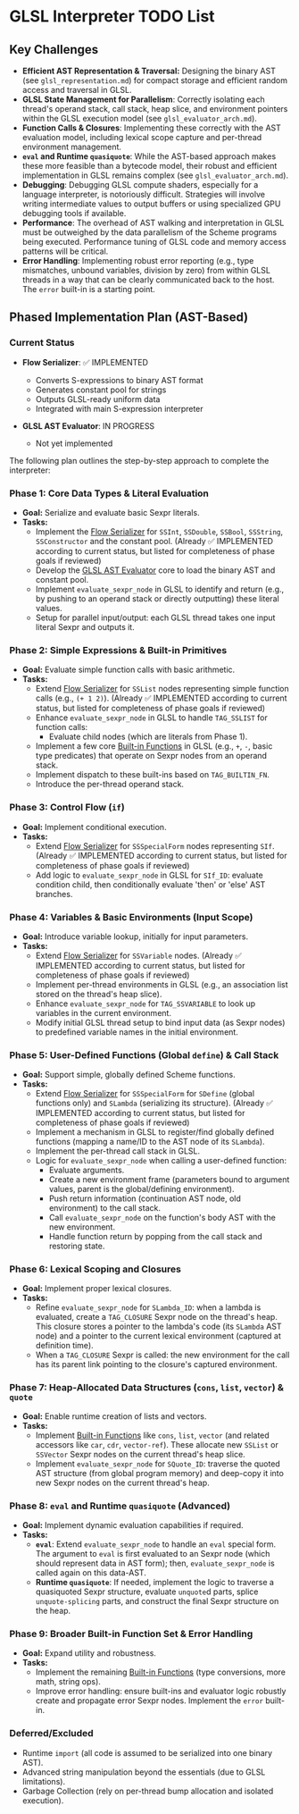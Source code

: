 # GLSL Interpreter TODO List

## Key Challenges

*   **Efficient AST Representation & Traversal:** Designing the binary AST (see `glsl_representation.md`) for compact storage and efficient random access and traversal in GLSL.
*   **GLSL State Management for Parallelism**: Correctly isolating each thread's operand stack, call stack, heap slice, and environment pointers within the GLSL execution model (see `glsl_evaluator_arch.md`).
*   **Function Calls & Closures**: Implementing these correctly with the AST evaluation model, including lexical scope capture and per-thread environment management.
*   **`eval` and Runtime `quasiquote`**: While the AST-based approach makes these more feasible than a bytecode model, their robust and efficient implementation in GLSL remains complex (see `glsl_evaluator_arch.md`).
*   **Debugging**: Debugging GLSL compute shaders, especially for a language interpreter, is notoriously difficult. Strategies will involve writing intermediate values to output buffers or using specialized GPU debugging tools if available.
*   **Performance**: The overhead of AST walking and interpretation in GLSL must be outweighed by the data parallelism of the Scheme programs being executed. Performance tuning of GLSL code and memory access patterns will be critical.
*   **Error Handling**: Implementing robust error reporting (e.g., type mismatches, unbound variables, division by zero) from within GLSL threads in a way that can be clearly communicated back to the host. The `error` built-in is a starting point.

## Phased Implementation Plan (AST-Based)

### Current Status

- **Flow Serializer**: ✅ IMPLEMENTED
  - Converts S-expressions to binary AST format
  - Generates constant pool for strings
  - Outputs GLSL-ready uniform data
  - Integrated with main S-expression interpreter

- **GLSL AST Evaluator**: IN PROGRESS
  - Not yet implemented

The following plan outlines the step-by-step approach to complete the interpreter:

### Phase 1: Core Data Types & Literal Evaluation
*   **Goal:** Serialize and evaluate basic Sexpr literals.
*   **Tasks:**
    *   Implement the [Flow Serializer](./flow_serializer.md) for `SSInt`, `SSDouble`, `SSBool`, `SSString`, `SSConstructor` and the constant pool. (Already ✅ IMPLEMENTED according to current status, but listed for completeness of phase goals if reviewed)
    *   Develop the [GLSL AST Evaluator](./glsl_evaluator_arch.md) core to load the binary AST and constant pool.
    *   Implement `evaluate_sexpr_node` in GLSL to identify and return (e.g., by pushing to an operand stack or directly outputting) these literal values.
    *   Setup for parallel input/output: each GLSL thread takes one input literal Sexpr and outputs it.

### Phase 2: Simple Expressions & Built-in Primitives
*   **Goal:** Evaluate simple function calls with basic arithmetic.
*   **Tasks:**
    *   Extend [Flow Serializer](./flow_serializer.md) for `SSList` nodes representing simple function calls (e.g., `(+ 1 2)`). (Already ✅ IMPLEMENTED according to current status, but listed for completeness of phase goals if reviewed)
    *   Enhance `evaluate_sexpr_node` in GLSL to handle `TAG_SSLIST` for function calls:
        *   Evaluate child nodes (which are literals from Phase 1).
    *   Implement a few core [Built-in Functions](./glsl_builtins.md) in GLSL (e.g., `+`, `-`, basic type predicates) that operate on Sexpr nodes from an operand stack.
    *   Implement dispatch to these built-ins based on `TAG_BUILTIN_FN`.
    *   Introduce the per-thread operand stack.

### Phase 3: Control Flow (`if`)
*   **Goal:** Implement conditional execution.
*   **Tasks:**
    *   Extend [Flow Serializer](./flow_serializer.md) for `SSSpecialForm` nodes representing `SIf`. (Already ✅ IMPLEMENTED according to current status, but listed for completeness of phase goals if reviewed)
    *   Add logic to `evaluate_sexpr_node` in GLSL for `SIf_ID`: evaluate condition child, then conditionally evaluate 'then' or 'else' AST branches.

### Phase 4: Variables & Basic Environments (Input Scope)
*   **Goal:** Introduce variable lookup, initially for input parameters.
*   **Tasks:**
    *   Extend [Flow Serializer](./flow_serializer.md) for `SSVariable` nodes. (Already ✅ IMPLEMENTED according to current status, but listed for completeness of phase goals if reviewed)
    *   Implement per-thread environments in GLSL (e.g., an association list stored on the thread's heap slice).
    *   Enhance `evaluate_sexpr_node` for `TAG_SSVARIABLE` to look up variables in the current environment.
    *   Modify initial GLSL thread setup to bind input data (as Sexpr nodes) to predefined variable names in the initial environment.

### Phase 5: User-Defined Functions (Global `define`) & Call Stack
*   **Goal:** Support simple, globally defined Scheme functions.
*   **Tasks:**
    *   Extend [Flow Serializer](./flow_serializer.md) for `SSSpecialForm` for `SDefine` (global functions only) and `SLambda` (serializing its structure). (Already ✅ IMPLEMENTED according to current status, but listed for completeness of phase goals if reviewed)
    *   Implement a mechanism in GLSL to register/find globally defined functions (mapping a name/ID to the AST node of its `SLambda`).
    *   Implement the per-thread call stack in GLSL.
    *   Logic for `evaluate_sexpr_node` when calling a user-defined function:
        *   Evaluate arguments.
        *   Create a new environment frame (parameters bound to argument values, parent is the global/defining environment).
        *   Push return information (continuation AST node, old environment) to the call stack.
        *   Call `evaluate_sexpr_node` on the function's body AST with the new environment.
        *   Handle function return by popping from the call stack and restoring state.

### Phase 6: Lexical Scoping and Closures
*   **Goal:** Implement proper lexical closures.
*   **Tasks:**
    *   Refine `evaluate_sexpr_node` for `SLambda_ID`: when a lambda is evaluated, create a `TAG_CLOSURE` Sexpr node on the thread's heap. This closure stores a pointer to the lambda's code (its `SLambda` AST node) and a pointer to the current lexical environment (captured at definition time).
    *   When a `TAG_CLOSURE` Sexpr is called: the new environment for the call has its parent link pointing to the closure's captured environment.

### Phase 7: Heap-Allocated Data Structures (`cons`, `list`, `vector`) & `quote`
*   **Goal:** Enable runtime creation of lists and vectors.
*   **Tasks:**
    *   Implement [Built-in Functions](./glsl_builtins.md) like `cons`, `list`, `vector` (and related accessors like `car`, `cdr`, `vector-ref`). These allocate new `SSList` or `SSVector` Sexpr nodes on the current thread's heap slice.
    *   Implement `evaluate_sexpr_node` for `SQuote_ID`: traverse the quoted AST structure (from global program memory) and deep-copy it into new Sexpr nodes on the current thread's heap.

### Phase 8: `eval` and Runtime `quasiquote` (Advanced)
*   **Goal:** Implement dynamic evaluation capabilities if required.
*   **Tasks:**
    *   **`eval`**: Extend `evaluate_sexpr_node` to handle an `eval` special form. The argument to `eval` is first evaluated to an Sexpr node (which should represent data in AST form); then, `evaluate_sexpr_node` is called again on this data-AST.
    *   **Runtime `quasiquote`**: If needed, implement the logic to traverse a quasiquoted Sexpr structure, evaluate `unquote`d parts, splice `unquote-splicing` parts, and construct the final Sexpr structure on the heap.

### Phase 9: Broader Built-in Function Set & Error Handling
*   **Goal:** Expand utility and robustness.
*   **Tasks:**
    *   Implement the remaining [Built-in Functions](./glsl_builtins.md) (type conversions, more math, string ops).
    *   Improve error handling: ensure built-ins and evaluator logic robustly create and propagate error Sexpr nodes. Implement the `error` built-in.

### Deferred/Excluded
*   Runtime `import` (all code is assumed to be serialized into one binary AST).
*   Advanced string manipulation beyond the essentials (due to GLSL limitations).
*   Garbage Collection (rely on per-thread bump allocation and isolated execution).
